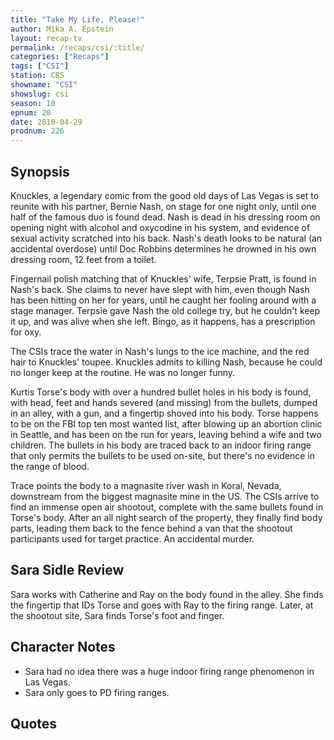 ```yaml
---
title: "Take My Life, Please!"
author: Mika A. Epstein
layout: recap-tv
permalink: /recaps/csi/:title/
categories: ["Recaps"]
tags: ["CSI"]
station: CBS
showname: "CSI"
showslug: csi
season: 10
epnum: 20  
date: 2010-04-29
prodnum: 226  
---
```


## Synopsis

Knuckles, a legendary comic from the good old days of Las Vegas is set to reunite with his partner, Bernie Nash, on stage for one night only, until one half of the famous duo is found dead. Nash is dead in his dressing room on opening night with alcohol and oxycodine in his system, and evidence of sexual activity scratched into his back. Nash's death looks to be natural (an accidental overdose) until Doc Robbins determines he drowned in his own dressing room, 12 feet from a toilet.

Fingernail polish matching that of Knuckles' wife, Terpsie Pratt, is found in Nash's back. She claims to never have slept with him, even though Nash has been hitting on her for years, until he caught her fooling around with a stage manager. Terpsie gave Nash the old college try, but he couldn't keep it up, and was alive when she left. Bingo, as it happens, has a prescription for oxy.

The CSIs trace the water in Nash's lungs to the ice machine, and the red hair to Knuckles' toupee. Knuckles admits to killing Nash, because he could no longer keep at the routine. He was no longer funny.

Kurtis Torse's body with over a hundred bullet holes in his body is found, with head, feet and hands severed (and missing) from the bullets, dumped in an alley, with a gun, and a fingertip shoved into his body. Torse happens to be on the FBI top ten most wanted list, after blowing up an abortion clinic in Seattle, and has been on the run for years, leaving behind a wife and two children. The bullets in his body are traced back to an indoor firing range that only permits the bullets to be used on-site, but there's no evidence in the range of blood.

Trace points the body to a magnasite river wash in Koral, Nevada, downstream from the biggest magnasite mine in the US. The CSIs arrive to find an immense open air shootout, complete with the same bullets found in Torse's body. After an all night search of the property, they finally find body parts, leading them back to the fence behind a van that the shootout participants used for target practice. An accidental murder.

## Sara Sidle Review

Sara works with Catherine and Ray on the body found in the alley. She finds the fingertip that IDs Torse and goes with Ray to the firing range. Later, at the shootout site, Sara finds Torse's foot and finger.

## Character Notes

* Sara had no idea there was a huge indoor firing range phenomenon in Las Vegas.  
* Sara only goes to PD firing ranges.

## Quotes

